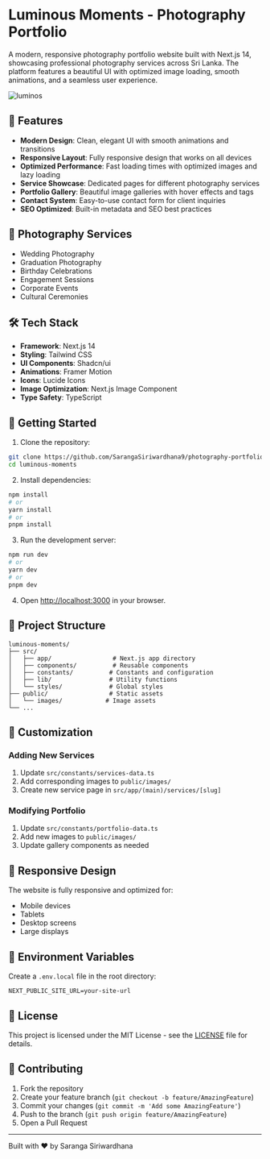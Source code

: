 # Luminous Moments - Photography Portfolio

A modern, responsive photography portfolio website built with Next.js 14, showcasing professional photography services across Sri Lanka. The platform features a beautiful UI with optimized image loading, smooth animations, and a seamless user experience.


![luminos](https://github.com/user-attachments/assets/c01a4314-2ea5-4a8a-825a-d55e6b8258b9)


## 🌟 Features

- **Modern Design**: Clean, elegant UI with smooth animations and transitions
- **Responsive Layout**: Fully responsive design that works on all devices
- **Optimized Performance**: Fast loading times with optimized images and lazy loading
- **Service Showcase**: Dedicated pages for different photography services
- **Portfolio Gallery**: Beautiful image galleries with hover effects and tags
- **Contact System**: Easy-to-use contact form for client inquiries
- **SEO Optimized**: Built-in metadata and SEO best practices

## 📸 Photography Services

- Wedding Photography
- Graduation Photography
- Birthday Celebrations
- Engagement Sessions
- Corporate Events
- Cultural Ceremonies

## 🛠️ Tech Stack

- **Framework**: Next.js 14
- **Styling**: Tailwind CSS
- **UI Components**: Shadcn/ui
- **Animations**: Framer Motion
- **Icons**: Lucide Icons
- **Image Optimization**: Next.js Image Component
- **Type Safety**: TypeScript

## 🚀 Getting Started

1. Clone the repository:
```bash
git clone https://github.com/SarangaSiriwardhana9/photography-portfolio.git
cd luminous-moments
```

2. Install dependencies:
```bash
npm install
# or
yarn install
# or
pnpm install
```

3. Run the development server:
```bash
npm run dev
# or
yarn dev
# or
pnpm dev
```

4. Open [http://localhost:3000](http://localhost:3000) in your browser.

## 📁 Project Structure

```
luminous-moments/
├── src/
│   ├── app/                 # Next.js app directory
│   ├── components/          # Reusable components
│   ├── constants/          # Constants and configuration
│   ├── lib/                # Utility functions
│   └── styles/             # Global styles
├── public/                 # Static assets
│   └── images/            # Image assets
└── ...
```

## 🎨 Customization

### Adding New Services
1. Update `src/constants/services-data.ts`
2. Add corresponding images to `public/images/`
3. Create new service page in `src/app/(main)/services/[slug]`

### Modifying Portfolio
1. Update `src/constants/portfolio-data.ts`
2. Add new images to `public/images/`
3. Update gallery components as needed

## 📱 Responsive Design

The website is fully responsive and optimized for:
- Mobile devices
- Tablets
- Desktop screens
- Large displays

## 🔧 Environment Variables

Create a `.env.local` file in the root directory:

```env
NEXT_PUBLIC_SITE_URL=your-site-url
```

## 📄 License

This project is licensed under the MIT License - see the [LICENSE](LICENSE) file for details.

## 👥 Contributing

1. Fork the repository
2. Create your feature branch (`git checkout -b feature/AmazingFeature`)
3. Commit your changes (`git commit -m 'Add some AmazingFeature'`)
4. Push to the branch (`git push origin feature/AmazingFeature`)
5. Open a Pull Request



---

Built with ❤️ by Saranga Siriwardhana
